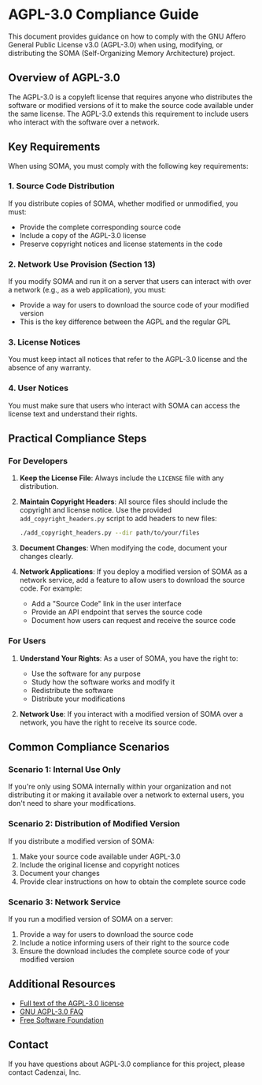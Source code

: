 # AGPL-3.0 Compliance Guide

This document provides guidance on how to comply with the GNU Affero General Public License v3.0 (AGPL-3.0) when using, modifying, or distributing the SOMA (Self-Organizing Memory Architecture) project.

## Overview of AGPL-3.0

The AGPL-3.0 is a copyleft license that requires anyone who distributes the software or modified versions of it to make the source code available under the same license. The AGPL-3.0 extends this requirement to include users who interact with the software over a network.

## Key Requirements

When using SOMA, you must comply with the following key requirements:

### 1. Source Code Distribution

If you distribute copies of SOMA, whether modified or unmodified, you must:
- Provide the complete corresponding source code
- Include a copy of the AGPL-3.0 license
- Preserve copyright notices and license statements in the code

### 2. Network Use Provision (Section 13)

If you modify SOMA and run it on a server that users can interact with over a network (e.g., as a web application), you must:
- Provide a way for users to download the source code of your modified version
- This is the key difference between the AGPL and the regular GPL

### 3. License Notices

You must keep intact all notices that refer to the AGPL-3.0 license and the absence of any warranty.

### 4. User Notices

You must make sure that users who interact with SOMA can access the license text and understand their rights.

## Practical Compliance Steps

### For Developers

1. **Keep the License File**: Always include the `LICENSE` file with any distribution.

2. **Maintain Copyright Headers**: All source files should include the copyright and license notice. Use the provided `add_copyright_headers.py` script to add headers to new files:
   ```bash
   ./add_copyright_headers.py --dir path/to/your/files
   ```

3. **Document Changes**: When modifying the code, document your changes clearly.

4. **Network Applications**: If you deploy a modified version of SOMA as a network service, add a feature to allow users to download the source code. For example:
   - Add a "Source Code" link in the user interface
   - Provide an API endpoint that serves the source code
   - Document how users can request and receive the source code

### For Users

1. **Understand Your Rights**: As a user of SOMA, you have the right to:
   - Use the software for any purpose
   - Study how the software works and modify it
   - Redistribute the software
   - Distribute your modifications

2. **Network Use**: If you interact with a modified version of SOMA over a network, you have the right to receive its source code.

## Common Compliance Scenarios

### Scenario 1: Internal Use Only

If you're only using SOMA internally within your organization and not distributing it or making it available over a network to external users, you don't need to share your modifications.

### Scenario 2: Distribution of Modified Version

If you distribute a modified version of SOMA:
1. Make your source code available under AGPL-3.0
2. Include the original license and copyright notices
3. Document your changes
4. Provide clear instructions on how to obtain the complete source code

### Scenario 3: Network Service

If you run a modified version of SOMA on a server:
1. Provide a way for users to download the source code
2. Include a notice informing users of their right to the source code
3. Ensure the download includes the complete source code of your modified version

## Additional Resources

- [Full text of the AGPL-3.0 license](https://www.gnu.org/licenses/agpl-3.0.en.html)
- [GNU AGPL-3.0 FAQ](https://www.gnu.org/licenses/gpl-faq.html)
- [Free Software Foundation](https://www.fsf.org/)

## Contact

If you have questions about AGPL-3.0 compliance for this project, please contact Cadenzai, Inc.
